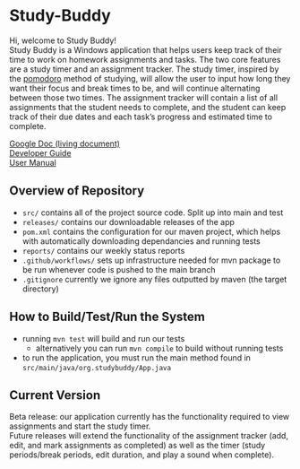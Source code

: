 # Study-Buddy
Hi, welcome to Study Buddy! \
Study Buddy is a Windows application that helps users keep track of their time to work on homework assignments and tasks. The two core features are a study timer and an assignment tracker. The study timer, inspired by the [pomodoro](https://en.wikipedia.org/wiki/Pomodoro_Technique) method of studying, will allow the user to input how long they want their focus and break times to be, and will continue alternating between those two times. The assignment tracker will contain a list of all assignments that the student needs to complete, and the student can keep track of their due dates and each task’s progress and estimated time to complete.

[Google Doc (living document)](https://docs.google.com/document/d/1R582gmYngv6BbP5c-UfUz10P5_Q-NITTTkpt5H63j0k/edit?usp=sharing) \
[Developer Guide](DeveloperGuide.md) \
[User Manual](UserManual.md) 

## Overview of Repository
  * `src/` contains all of the project source code. Split up into main and test
  * `releases/` contains our downloadable releases of the app
  * `pom.xml` contains the configuration for our maven project, which helps with automatically downloading dependancies and running tests
  * `reports/` contains our weekly status reports
  * `.github/workflows/` sets up infrastructure needed for mvn package to be run whenever code is pushed to the main branch
  * `.gitignore` currently we ignore any files outputted by maven (the target directory)

## How to Build/Test/Run the System
  * running `mvn test` will build and run our tests
    * alternatively you can run `mvn compile` to build without running tests
  * to run the application, you must run the main method found in `src/main/java/org.studybuddy/App.java`

## Current Version
Beta release: our application currently has the functionality required to view assignments and start the study timer.\
Future releases will extend the functionality of the assignment tracker (add, edit, and mark assignments as completed) as well as the timer (study periods/break periods, edit duration, and play a sound when complete).


